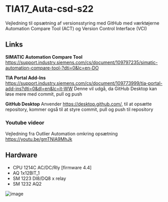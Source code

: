 # TIA17_Auta-csd-s22
Vejledning til opsætning af versionsstyring med GitHub med værktøjerne Automation Compare Tool (ACT) og Version Control Interface (VCI)

## Links
**SIMATIC Automation Compare Tool** https://support.industry.siemens.com/cs/document/109797235/simatic-automation-compare-tool-?dti=0&lc=en-DO

**TIA Portal Add-Ins** https://support.industry.siemens.com/cs/document/109773999/tia-portal-add-ins?dti=0&dl=en&lc=it-WW
Denne vil udgå, da GitHub Desktop kan løse mere med commit, pull og push

**GitHub Desktop**
Anvender https://desktop.github.com/, til at opsætte repository, kommer også til at styre commit, pull og push til repository

### Youtube videor 
Vejledning fra Outlier Automation omkring opsætning https://youtu.be/gmTNIA9MhJk

## Hardware
- CPU 1214C AC/DC/Rly [firmware 4.4]
- AQ 1x12BIT_1
- SM 1223 DI8/DQ8 x relay
- SM 1232 AQ2

![image](https://user-images.githubusercontent.com/92428909/233323725-0341fcad-ec37-47c5-8095-35186225ec1b.png)
